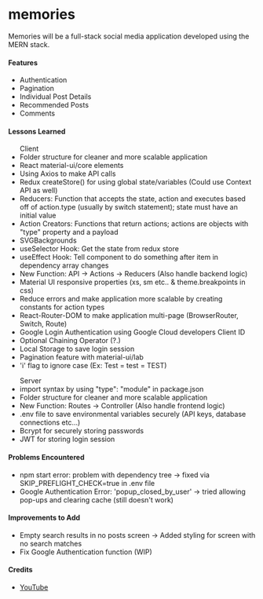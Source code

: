 # memories
Memories will be a full-stack social media application developed using the MERN stack.

<h4>Features</h4>
  <ul>
    <li>Authentication
    <li>Pagination
    <li>Individual Post Details
    <li>Recommended Posts
    <li>Comments
  </ul>

<h4>Lessons Learned</h4>
  <ul> Client
    <li>Folder structure for cleaner and more scalable application
    <li>React material-ui/core elements
    <li>Using Axios to make API calls
    <li>Redux createStore() for using global state/variables (Could use Context API as well)
    <li>Reducers: Function that accepts the state, action and executes based off of action.type (usually by switch statement); state must have an initial value
    <li>Action Creators: Functions that return actions; actions are objects with "type" property and a payload
    <li>SVGBackgrounds
    <li>useSelector Hook: Get the state from redux store
    <li>useEffect Hook: Tell component to do something after item in dependency array changes
    <li>New Function: API -> Actions -> Reducers (Also handle backend logic)
    <li>Material UI responsive properties (xs, sm etc.. & theme.breakpoints in css)
    <li>Reduce errors and make application more scalable by creating constants for action types
    <li>React-Router-DOM to make application multi-page (BrowserRouter, Switch, Route)
    <li>Google Login Authentication using Google Cloud developers Client ID
    <li>Optional Chaining Operator (?.)
    <li>Local Storage to save login session
    <li>Pagination feature with material-ui/lab
    <li>'i' flag to ignore case (Ex: Test = test = TEST)
  </ul>
  <ul> Server
    <li>import syntax by using "type": "module" in package.json
    <li>Folder structure for cleaner and more scalable application
    <li>New Function: Routes -> Controller (Also handle frontend logic)
    <li>.env file to save environmental variables securely (API keys, database connections etc...)
    <li>Bcrypt for securely storing passwords
    <li>JWT for storing login session
  </ul>
  
<h4>Problems Encountered</h4>
  <ul>
    <li>npm start error: problem with dependency tree -> fixed via SKIP_PREFLIGHT_CHECK=true in .env file
    <li>Google Authentication Error: 'popup_closed_by_user' -> tried allowing pop-ups and clearing cache (still doesn't work)
  </ul>

<h4>Improvements to Add</h4>
  <ul>
    <li>Empty search results in no posts screen -> Added styling for screen with no search matches
    <li>Fix Google Authentication function (WIP)
  </ul>

<h4>Credits</h4>
  <ul>
    <li><a href="https://www.youtube.com/watch?v=VsUzmlZfYNg&t=828s">YouTube</a>
  </ul>
